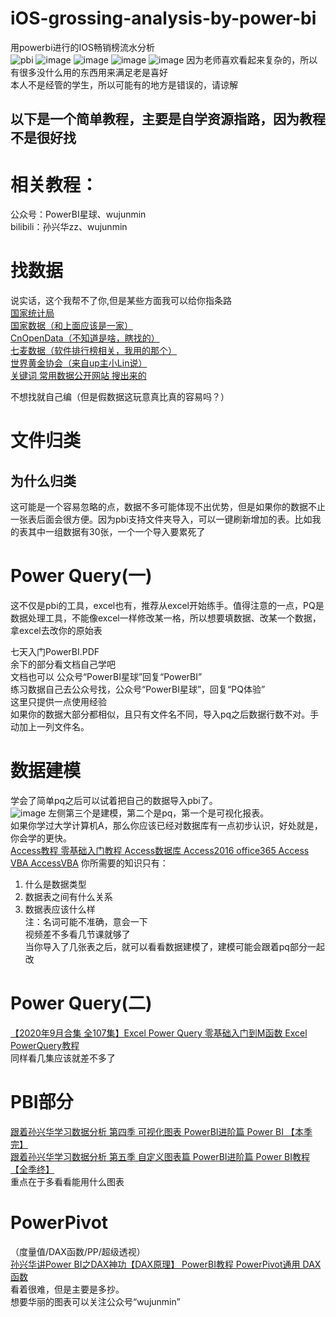 # iOS-grossing-analysis-by-power-bi
用powerbi进行的IOS畅销榜流水分析<br>
![pbi](https://github.com/user-attachments/assets/a8d47391-2f94-44e6-b940-9037d7bff74e)
![image](https://github.com/user-attachments/assets/5ff4793f-c3ff-4cec-987f-2bc35b18f29b)
![image](https://github.com/user-attachments/assets/444d32b6-e490-4dca-823b-e3b8bed6c8a9)
![image](https://github.com/user-attachments/assets/38f0b979-e32f-4d46-93b8-42171408c27a)
![image](https://github.com/user-attachments/assets/862e4763-64ba-4f70-9c10-6dfc28d81eba)
因为老师喜欢看起来复杂的，所以有很多没什么用的东西用来满足老是喜好<br>
本人不是经管的学生，所以可能有的地方是错误的，请谅解

## 以下是一个简单教程，主要是自学资源指路，因为教程不是很好找

# 相关教程：
公众号：PowerBI星球、wujunmin<br>
bilibili：孙兴华zz、wujunmin

# 找数据
说实话，这个我帮不了你,但是某些方面我可以给你指条路<br>
[国家统计局](https://www.stats.gov.cn/)<br>
[国家数据（和上面应该是一家）](https://data.stats.gov.cn/)<br>
[CnOpenData（不知道是啥，瞎找的）](https://www.cnopendata.com/all-data)<br>
[七麦数据（软件排行榜相关，我用的那个）](https://www.qimai.cn/)<br>
[世界黄金协会（来自up主小Lin说）](https://china.gold.org/)<br>
[关键词 常用数据公开网站 搜出来的](https://www.zhihu.com/tardis/bd/art/128508857?source_id=1001)<br>
<p>不想找就自己编（但是假数据这玩意真比真的容易吗？）</p>

# 文件归类
## 为什么归类
这可能是一个容易忽略的点，数据不多可能体现不出优势，但是如果你的数据不止一张表后面会很方便。因为pbi支持文件夹导入，可以一键刷新增加的表。比如我的表其中一组数据有30张，一个一个导入要累死了
# Power Query(一)
这不仅是pbi的工具，excel也有，推荐从excel开始练手。值得注意的一点，PQ是数据处理工具，不能像excel一样修改某一格，所以想要填数据、改某一个数据，拿excel去改你的原始表

七天入门PowerBI.PDF<br>
余下的部分看文档自己学吧<br>
文档也可以 公众号“PowerBI星球”回复“PowerBI”<br>
练习数据自己去公众号找，公众号“PowerBI星球”，回复“PQ体验”<br>
这里只提供一点使用经验<br>
如果你的数据大部分都相似，且只有文件名不同，导入pq之后数据行数不对。手动加上一列文件名。

# 数据建模
学会了简单pq之后可以试着把自己的数据导入pbi了。<br>
![image](https://github.com/user-attachments/assets/3ab1f909-3321-44bf-9252-7e560eecf11a)
左侧第三个是建模，第二个是pq，第一个是可视化报表。<br>
如果你学过大学计算机A，那么你应该已经对数据库有一点初步认识，好处就是，你会学的更快。<br>
[Access教程 零基础入门教程 Access数据库 Access2016 office365 Access VBA AccessVBA](https://www.bilibili.com/video/BV1tf4y117Sh/)
你所需要的知识只有：<br>
1. 什么是数据类型<br>
2. 数据表之间有什么关系<br>
3. 数据表应该什么样<br>
注：名词可能不准确，意会一下<br>
视频差不多看几节课就够了<br>
当你导入了几张表之后，就可以看看数据建模了，建模可能会跟着pq部分一起改<br>

# Power Query(二)
[【2020年9月合集 全107集】Excel Power Query 零基础入门到M函数 Excel PowerQuery教程](https://www.bilibili.com/video/BV1oa4y1j75e/)<br>
同样看几集应该就差不多了
# PBI部分
[跟着孙兴华学习数据分析 第四季 可视化图表 PowerBI进阶篇 Power BI 【本季完】](https://www.bilibili.com/video/BV1W54y1i7dE/)<br>
[跟着孙兴华学习数据分析 第五季 自定义图表篇 PowerBI进阶篇 Power BI教程 【全季终】](https://www.bilibili.com/video/BV1r54y1i75n/)<br>
重点在于多看看能用什么图表

# PowerPivot
（度量值/DAX函数/PP/超级透视）<br>
[孙兴华讲Power BI之DAX神功【DAX原理】 PowerBI教程 PowerPivot通用 DAX函数](https://www.bilibili.com/video/BV1YE411E7p3/)<br>
看着很难，但是主要是多抄。<br>
想要华丽的图表可以关注公众号“wujunmin”
